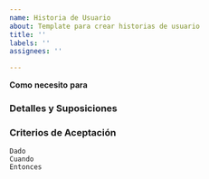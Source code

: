 ```yaml
---
name: Historia de Usuario
about: Template para crear historias de usuario
title: ''
labels: ''
assignees: ''

---
```


**Como** 
**necesito** 
**para** 

### Detalles y Suposiciones

### Criterios de Aceptación
```gherkin
Dado
Cuando 
Entonces 
```
